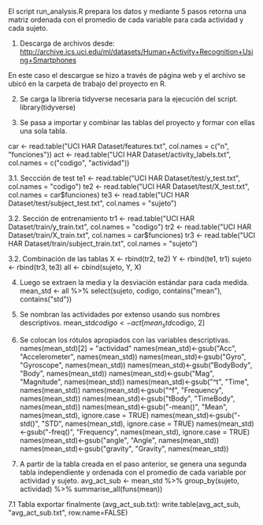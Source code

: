 El script run_analysis.R prepara los datos y mediante 5 pasos retorna una matriz ordenada con el promedio de cada variable para cada actividad y cada sujeto.

1. Descarga de archivos desde:
http://archive.ics.uci.edu/ml/datasets/Human+Activity+Recognition+Using+Smartphones

En este caso el descargue se hizo a través de página web y el archivo se ubicó en la carpeta de trabajo del proyecto en R.

2. Se carga la libreria tidyverse necesaria para la ejecución del script.
library(tidyverse)

3. Se pasa a importar y combinar las tablas del proyecto y formar con ellas una sola tabla.

car <- read.table("UCI HAR Dataset/features.txt", col.names = c("n", "funciones"))
act <- read.table("UCI HAR Dataset/activity_labels.txt", col.names = c("codigo", "actividad"))

3.1. Seccción de test 
te1 <- read.table("UCI HAR Dataset/test/y_test.txt", col.names = "codigo")
te2 <- read.table("UCI HAR Dataset/test/X_test.txt", col.names = car$funciones) 
te3 <- read.table("UCI HAR Dataset/test/subject_test.txt", col.names = "sujeto")

3.2. Sección de entrenamiento
tr1 <- read.table("UCI HAR Dataset/train/y_train.txt", col.names = "codigo")
tr2 <- read.table("UCI HAR Dataset/train/X_train.txt", col.names = car$funciones) 
tr3 <- read.table("UCI HAR Dataset/train/subject_train.txt", 
               col.names = "sujeto")

3.2. Combinación de las tablas
X <- rbind(tr2, te2)
Y <- rbind(te1, tr1)
sujeto <- rbind(tr3, te3)
all <- cbind(sujeto, Y, X)


4. Luego se extraen la media y la desviación estándar para cada medida.
mean_std <- all %>% 
  select(sujeto, codigo, contains("mean"), contains("std"))

5. Se nombran las actividades por extenso usando sus nombres descriptivos.
mean_std$codigo <- act[mean_std$codigo, 2]

6. Se colocan los rótulos apropiados con las variables descriptivas.
names(mean_std)[2] = "actividad"
names(mean_std)<-gsub("Acc", "Accelerometer", names(mean_std))
names(mean_std)<-gsub("Gyro", "Gyroscope", names(mean_std))
names(mean_std)<-gsub("BodyBody", "Body", names(mean_std))
names(mean_std)<-gsub("Mag", "Magnitude", names(mean_std))
names(mean_std)<-gsub("^t", "Time", names(mean_std))
names(mean_std)<-gsub("^f", "Frequency", names(mean_std))
names(mean_std)<-gsub("tBody", "TimeBody", names(mean_std))
names(mean_std)<-gsub("-mean()", "Mean", names(mean_std), ignore.case = TRUE)
names(mean_std)<-gsub("-std()", "STD", names(mean_std), ignore.case = TRUE)
names(mean_std)<-gsub("-freq()", "Frequency", names(mean_std), ignore.case = TRUE)
names(mean_std)<-gsub("angle", "Angle", names(mean_std))
names(mean_std)<-gsub("gravity", "Gravity", names(mean_std))

7. A partir de la tabla creada en el paso anterior, se genera una segunda tabla independiente y ordenada con el promedio de cada variable por actividad y sujeto.
avg_act_sub <- mean_std %>%
  group_by(sujeto, actividad) %>%
  summarise_all(funs(mean))

7.1 Tabla exportar finalmente (avg_act_sub.txt):
write.table(avg_act_sub, "avg_act_sub.txt", row.name=FALSE)
